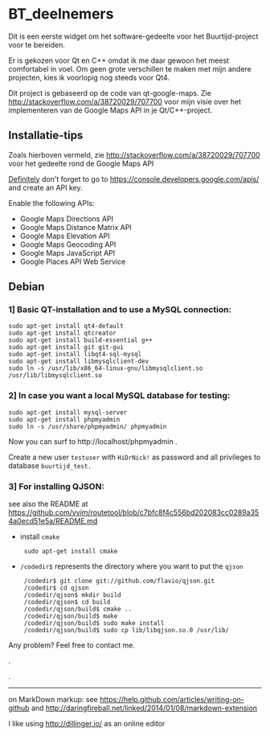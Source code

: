 # BT_deelnemers


Dit is een eerste widget om het software-gedeelte voor het Buurtijd-project voor te bereiden.

Er is gekozen voor Qt en C++ omdat ik me daar gewoon het meest comfortabel in voel. Om geen grote verschillen te maken met mijn andere projecten, kies ik voorlopig nog steeds voor Qt4.

Dit project is gebaseerd op de code van qt-google-maps. Zie http://stackoverflow.com/a/38720029/707700 voor mijn visie over het implementeren van de Google Maps API in je Qt/C++-project.

## Installatie-tips

Zoals hierboven vermeld, zie http://stackoverflow.com/a/38720029/707700 voor het gedeelte rond de Google Maps API

[Definitely](http://www.d-e-f-i-n-i-t-e-l-y.com/) don't forget to go to https://console.developers.google.com/apis/ and create an API key.

Enable the following APIs:
* Google Maps Directions API
* Google Maps Distance Matrix API
* Google Maps Elevation API
* Google Maps Geocoding API
* Google Maps JavaScript API
* Google Places API Web Service


## Debian

### 1] Basic QT-installation and to use a MySQL connection:

    sudo apt-get install qt4-default
    sudo apt-get install qtcreator
    sudo apt-get install build-essential g++
    sudo apt-get install git git-gui
    sudo apt-get install libqt4-sql-mysql
    sudo apt-get install libmysqlclient-dev
    sudo ln -s /usr/lib/x86_64-linux-gnu/libmysqlclient.so /usr/lib/libmysqlclient.so

### 2] In case you want a local MySQL database for testing:
    sudo apt-get install mysql-server
    sudo apt-get install phpmyadmin
    sudo ln -s /usr/share/phpmyadmin/ phpmyadmin

Now you can surf to http://localhost/phpmyadmin .

Create a new user `testuser` with  `HiDrNick!` as password and all privileges to database `buurtijd_test.`


### 3] For installing QJSON:

see also the README at https://github.com/vvim/routetool/blob/c7bfc8f4c556bd202083cc0289a354a0ecd51e5a/README.md

 * install `cmake`


        sudo apt-get install cmake

 * `/codedir$` represents the directory where you want to put the `qjson`


        /codedir$ git clone git://github.com/flavio/qjson.git
        /codedir$ cd qjson
        /codedir/qjson$ mkdir build
        /codedir/qjson$ cd build
        /codedir/qjson/build$ cmake ..
        /codedir/qjson/build$ make
        /codedir/qjson/build$ sudo make install
        /codedir/qjson/build$ sudo cp lib/libqjson.so.0 /usr/lib/


Any problem? Feel free to contact me.

.


.

---
on MarkDown markup: see https://help.github.com/articles/writing-on-github and http://daringfireball.net/linked/2014/01/08/markdown-extension

I like using http://dillinger.io/ as an online editor
